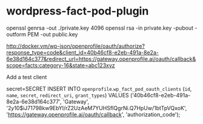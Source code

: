 # wordpress-fact-pod-plugin

openssl genrsa -out ./private.key 4096
openssl rsa -in private.key -pubout -outform PEM -out public.key

http://docker.vm/wp-json/openprofile/oauth/authorize?response_type=code&client_id=40b46cf8-e2eb-491a-8e2a-6e38d164c377&redirect_url=https://gateway.openprofile.ai/oauth/callback&scope=facts:category-16&state=abc123xyz

Add a test client

secret=SECRET
INSERT INTO `openprofile`.`wp_fact_pod_oauth_clients` (`id`, `name`, `secret`, `redirect_uri`, `grant_types`) VALUES ('40b46cf8-e2eb-491a-8e2a-6e38d164c377', 'Gateway', '$2y$10$iJ71798kw9EbYI/rZ2UzAeM7YUHSfIQgrNi.Q7HpUw/1btTpVQxoK', 'https://gateway.openprofile.ai/oauth/callback', 'authorization_code');